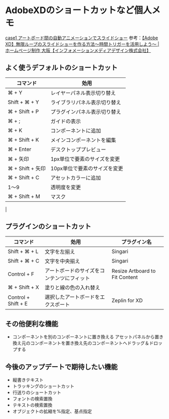 # AdobeXDのショートカットなど個人メモ

[case1 アートボード間の自動アニメーションでスライドショー](https://xd.adobe.com/view/d5e54a66-916c-41ad-b793-e75060619b04-80b6/?fullscreen)
参考：[【Adobe XD】無限ループのスライドショーを作る方法～時間トリガーを活用しよう～ \| ホームページ制作 大阪【インフォメーションメディアデザイン株式会社】](https://www.imd-net.com/column/39223/)

## よく使うデフォルトのショートカット

|コマンド|効用|
|--------|----|
|⌘ + Y|レイヤーパネル表示切り替え|
|Shift + ⌘ + Y|ライブラリパネル表示切り替え|
|⌘ + Shift + P|プラグインパネル表示切り替え|
|⌘ + ;|ガイドの表示|
|⌘ + K|コンポーネントに追加|
|⌘ + Shift + K|メインコンポーネントを編集|
|⌘ + Enter|デスクトッププレビュー|
|⌘ + 矢印|1px単位で要素のサイズを変更|
|⌘ + Shift + 矢印|10px単位で要素のサイズを変更|
|⌘ + Shift + C|アセットカラーに追加|
|1〜9|透明度を変更|
|⌘ + Shift + M|マスク|
|

## プラグインのショートカット

|コマンド|効用|プラグイン名|
|--------|----|------------|
|Shift + ⌘ + L|文字を左揃え|Singari|
|Shift + ⌘ + C|文字を中央揃え|Singari|
|Control + F|アートボードのサイズをコンテンツにフィット|Resize Artboard to Fit Content|
|⌘ + Shift + X|塗りと線の色の入れ替え|
|Control + Shift + E|選択したアートボードをエクスポート|Zeplin for XD|

## その他便利な機能
- コンポーネントを別のコンポーネントに置き換える
	アセットパネルから置き換え元のコンポーネントを置き換え先のコンポーネントへドラッグ＆ドロップする

## 今後のアップデートで期待したい機能
- 縦書きテキスト
- トラッキングのショートカット
- 行送りのショートカット
- フォントの検索置換
- テキストの検索置換
- オブジェクトの拡縮を%指定、基点指定